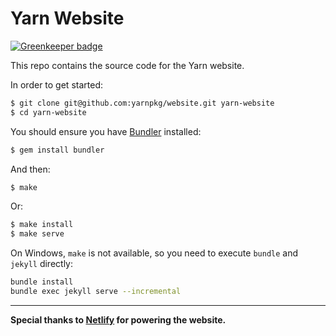 # Yarn Website

[![Greenkeeper badge](https://badges.greenkeeper.io/yarnpkg/website.svg)](https://greenkeeper.io/)

This repo contains the source code for the Yarn website.

In order to get started:

```sh
$ git clone git@github.com:yarnpkg/website.git yarn-website
$ cd yarn-website
```

You should ensure you have [Bundler](http://bundler.io/) installed: 

```sh
$ gem install bundler
```

And then:

```sh
$ make
```

Or:

```sh
$ make install
$ make serve
```

On Windows, `make` is not available, so you need to execute `bundle` and `jekyll` directly:
```sh
bundle install
bundle exec jekyll serve --incremental
```

---

**Special thanks to [Netlify](https://www.netlify.com/) for powering the website.**
